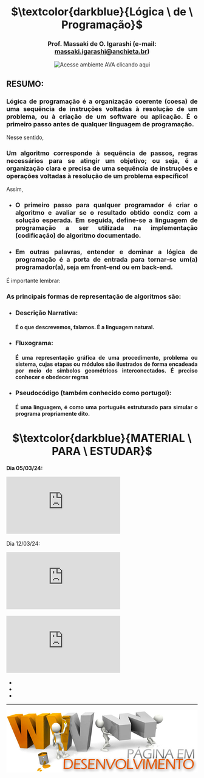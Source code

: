 <div align="center">
	
# $\textcolor{darkblue}{Lógica \ de \ Programação}$
### Prof. Massaki de O. Igarashi (e-mail: massaki.igarashi@anchieta.br)
![Acesse ambiente AVA clicando aqui](https://anchieta.instructure.com/courses/22733)
</div>  

<div align="justify">
	
## **RESUMO:**
	
### Lógica de programação é a organização coerente (coesa) de uma sequência de instruções voltadas à resolução de um problema, ou à criação de um software ou aplicação. É o primeiro passo antes de qualquer linguagem de programação.
Nesse sentido, 

### **Um algoritmo** corresponde à sequência de passos, regras necessários para se atingir um objetivo; ou seja, é a organização clara e precisa de uma sequência de instruções e operações voltadas à resolução de um problema específico!

Assim, 
- ### O primeiro passo para qualquer programador é criar o algoritmo e avaliar se o resultado obtido condiz com a solução esperada. Em seguida, define-se a linguagem de programação a ser utilizada na implementação (codificação) do algoritmo documentado.
- ### Em outras palavras, entender e dominar a lógica de programação é a porta de entrada para tornar-se um(a) programador(a), seja em front-end ou em back-end.


É importante lembrar:
### **As principais formas de representação de algoritmos são:**

- ### **Descrição Narrativa:**
  #### É o que descrevemos, falamos. É a linguagem natural.

- ### **Fluxograma:**
  #### É uma representação gráfica de uma procedimento, problema ou sistema, cujas etapas ou módulos são ilustrados de forma encadeada por meio de símbolos geométricos interconectados. É preciso conhecer e obedecer regras

- ### **Pseudocódigo (também conhecido como portugol):**
  #### É uma linguagem, é como uma português estruturado para simular o programa propriamente dito.

</div>   

<div align="center">
	
# $\textcolor{darkblue}{MATERIAL \ PARA \ ESTUDAR}$

</div>  

<div align="justify">

**Dia 05/03/24:**
	
![LP01 - Introdução à Lógica de Programação – Parte 1](https://github.com/professormassaki/LogicaDeProgramacao/blob/main/LP01%20-%20Introdu%C3%A7%C3%A3o%20%C3%A0%20L%C3%B3gica%20de%20Programa%C3%A7%C3%A3o%20%E2%80%93%20Parte%201.pdf)

Dia 12/03/24:

![LP02 - Introdução à Lógica de Programação – Parte 2](https://github.com/professormassaki/LogicaDeProgramacao/blob/main/LP02%20-%20Introdu%C3%A7%C3%A3o%20%C3%A0%20L%C3%B3gica%20de%20Programa%C3%A7%C3%A3o%20%E2%80%93%20Parte%202.1.pdf)

![LP02 - DICAS para o desenvolvimento do trabalho em grupo.pd](https://github.com/professormassaki/LogicaDeProgramacao/blob/main/LP02%20-%20DICAS%20para%20o%20desenvolvimento%20do%20trabalho%20em%20grupo.pdf)

</div>

- 
- 
-

---

<div align="center">

![Em_Desenvolvimento](https://github.com/igarashimassaki/LinguagemPython/blob/main/desenvolvimento.jpg)

</div>
